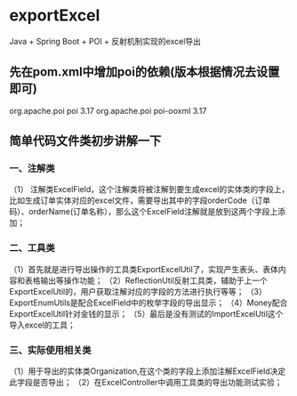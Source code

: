 # exportExcel
Java + Spring Boot + POI + 反射机制实现的excel导出

## 先在pom.xml中增加poi的依赖(版本根据情况去设置即可)
<dependency>
    <groupId>org.apache.poi</groupId>
    <artifactId>poi</artifactId>
    <version>3.17</version>
</dependency>
<dependency>
    <groupId>org.apache.poi</groupId>
    <artifactId>poi-ooxml</artifactId>
    <version>3.17</version>
</dependency>

## 简单代码文件类初步讲解一下
### 一、注解类
（1） 注解类ExcelField，这个注解类将被注解到要生成excel的实体类的字段上，比如生成订单实体对应的excel文件，需要导出其中的字段orderCode（订单码）、orderName(订单名称），那么这个ExcelField注解就是放到这两个字段上添加；
### 二、工具类
（1）首先就是进行导出操作的工具类ExportExcelUtil了，实现产生表头、表体内容和表格输出等操作功能；
（2）ReflectionUtil反射工具类，辅助于上一个ExportExcelUtil的，用户获取注解对应的字段的方法进行执行等等；
（3）ExportEnumUtils是配合ExcelField中的枚举字段的导出显示；
（4）Money配合ExportExcelUtil针对金钱的显示；
（5）最后是没有测试的ImportExcelUtil这个导入excel的工具；
### 三、实际使用相关类
（1）用于导出的实体类Organization,在这个类的字段上添加注解ExcelField决定此字段是否导出；
（2）在ExcelController中调用工具类的导出功能测试实验；

